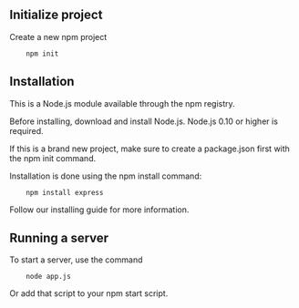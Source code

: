## Initialize project
Create a new npm project

        npm init

## Installation
This is a Node.js module available through the npm registry.

Before installing, download and install Node.js. Node.js 0.10 or higher is required.

If this is a brand new project, make sure to create a package.json first with the npm init command.

Installation is done using the npm install command:

        npm install express

Follow our installing guide for more information.

## Running a server
To start a server, use the command

        node app.js

Or add that script to your npm start script.
